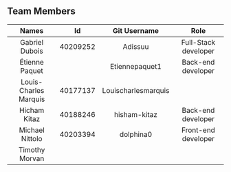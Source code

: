## Team Members
| Names | Id | Git Username | Role |
| :-: | :-: | :-: | :-: |
|Gabriel Dubois|40209252|Adissuu|Full-Stack developer|
|Étienne Paquet||Etiennepaquet1|Back-end developer|
|Louis-Charles Marquis|40177137|Louischarlesmarquis||
|Hicham Kitaz|40188246|hisham-kitaz|Back-end developer|
|Michael Nittolo|40203394|dolphina0|Front-end developer|
|Timothy Morvan||||
